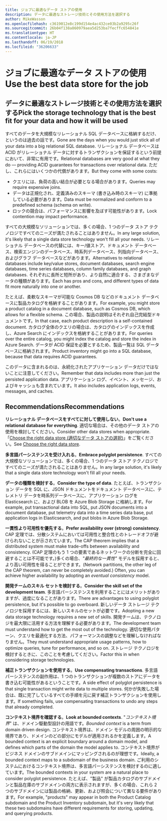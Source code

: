 ```yaml
---
title: ジョブに最適なデータ ストアの使用
description: データに最適なストレージ技術とその使用方法を選択する
author: MikeWasson
ms.openlocfilehash: c3619012e8c199d154e4ac432ce03b2a9295c26f
ms.sourcegitcommit: 26b04f138a860979aea5d253ba7fecffc654841e
ms.translationtype: HT
ms.contentlocale: ja-JP
ms.lasthandoff: 06/19/2018
ms.locfileid: "36206633"
---
```

# <a name="use-the-best-data-store-for-the-job"></a><span data-ttu-id="bb5a9-103">ジョブに最適なデータ ストアの使用</span><span class="sxs-lookup"><span data-stu-id="bb5a9-103">Use the best data store for the job</span></span>

## <a name="pick-the-storage-technology-that-is-the-best-fit-for-your-data-and-how-it-will-be-used"></a><span data-ttu-id="bb5a9-104">データに最適なストレージ技術とその使用方法を選択する</span><span class="sxs-lookup"><span data-stu-id="bb5a9-104">Pick the storage technology that is the best fit for your data and how it will be used</span></span>

<span data-ttu-id="bb5a9-105">すべてのデータを大規模なリレーショナル SQL データベースに格納するだけ、というのは過去の話です。</span><span class="sxs-lookup"><span data-stu-id="bb5a9-105">Gone are the days when you would just stick all of your data into a big relational SQL database.</span></span> <span data-ttu-id="bb5a9-106">リレーショナル データベースは ACID がリレーショナル データに対するトランザクションを保証するという前提において、非常に有用です。</span><span class="sxs-lookup"><span data-stu-id="bb5a9-106">Relational databases are very good at what they do &mdash; providing ACID guarantees for transactions over relational data.</span></span> <span data-ttu-id="bb5a9-107">ただし、これらにはいくつかの代償があります。</span><span class="sxs-lookup"><span data-stu-id="bb5a9-107">But they come with some costs:</span></span>

- <span data-ttu-id="bb5a9-108">クエリには、負荷の高い結合が必要となる場合があります。</span><span class="sxs-lookup"><span data-stu-id="bb5a9-108">Queries may require expensive joins.</span></span>
- <span data-ttu-id="bb5a9-109">データは正規化され、定義済みのスキーマ (書き込み時のスキーマ) に準拠している必要があります。</span><span class="sxs-lookup"><span data-stu-id="bb5a9-109">Data must be normalized and conform to a predefined schema (schema on write).</span></span>
- <span data-ttu-id="bb5a9-110">ロックの競合は、パフォーマンスに影響を及ぼす可能性があります。</span><span class="sxs-lookup"><span data-stu-id="bb5a9-110">Lock contention may impact performance.</span></span>

<span data-ttu-id="bb5a9-111">すべての大規模なソリューションでは、多くの場合、1 つのデータ ストア テクノロジですべてのニーズが満たされることはありません。</span><span class="sxs-lookup"><span data-stu-id="bb5a9-111">In any large solution, it's likely that a single data store technology won't fill all your needs.</span></span> <span data-ttu-id="bb5a9-112">リレーショナル データベースの代替には、キー/値ストア、ドキュメント データベース、検索エンジンのデータベース、時系列データベース、列指向データベース、およびグラフ データベースなどがあります。</span><span class="sxs-lookup"><span data-stu-id="bb5a9-112">Alternatives to relational databases include key/value stores, document databases, search engine databases, time series databases, column family databases, and graph databases.</span></span> <span data-ttu-id="bb5a9-113">それぞれに長所と短所があり、より自然に適合する、さまざまなデータの種類があります。</span><span class="sxs-lookup"><span data-stu-id="bb5a9-113">Each has pros and cons, and different types of data fit more naturally into one or another.</span></span> 

<span data-ttu-id="bb5a9-114">たとえば、柔軟なスキーマが可能な Cosmos DB などのドキュメント データベースに製品カタログを格納することがあります。</span><span class="sxs-lookup"><span data-stu-id="bb5a9-114">For example, you might store a product catalog in a document database, such as Cosmos DB, which allows for a flexible schema.</span></span> <span data-ttu-id="bb5a9-115">この場合、製品の説明はそれぞれ自己完結型ドキュメントです。</span><span class="sxs-lookup"><span data-stu-id="bb5a9-115">In that case, each product description is a self-contained document.</span></span> <span data-ttu-id="bb5a9-116">カタログ全体のクエリの場合は、カタログのインデックスを作成し、Azure Search にインデックスを格納することがあります。</span><span class="sxs-lookup"><span data-stu-id="bb5a9-116">For queries over the entire catalog, you might index the catalog and store the index in Azure Search.</span></span> <span data-ttu-id="bb5a9-117">データが ACID 保証を必要とするため、製品一覧は SQL データベースに格納されます。</span><span class="sxs-lookup"><span data-stu-id="bb5a9-117">Product inventory might go into a SQL database, because that data requires ACID guarantees.</span></span>

<span data-ttu-id="bb5a9-118">このデータに含まれるのは、永続化されたアプリケーション データだけではないことに注意してください。</span><span class="sxs-lookup"><span data-stu-id="bb5a9-118">Remember that data includes more than just the persisted application data.</span></span> <span data-ttu-id="bb5a9-119">アプリケーション ログ、イベント、メッセージ、およびキャッシュも含まれています。</span><span class="sxs-lookup"><span data-stu-id="bb5a9-119">It also includes application logs, events, messages, and caches.</span></span>

## <a name="recommendations"></a><span data-ttu-id="bb5a9-120">Recommendations</span><span class="sxs-lookup"><span data-stu-id="bb5a9-120">Recommendations</span></span>

<span data-ttu-id="bb5a9-121">**リレーショナル データベースをすべてに対して使用しない**。</span><span class="sxs-lookup"><span data-stu-id="bb5a9-121">**Don't use a relational database for everything**.</span></span> <span data-ttu-id="bb5a9-122">適切な場合は、その他のデータ ストアの使用を検討してください。</span><span class="sxs-lookup"><span data-stu-id="bb5a9-122">Consider other data stores when appropriate.</span></span> <span data-ttu-id="bb5a9-123">「[Choose the right data store (適切なデータ ストアの選択)][data-store-overview]」をご覧ください。</span><span class="sxs-lookup"><span data-stu-id="bb5a9-123">See [Choose the right data store][data-store-overview].</span></span>

<span data-ttu-id="bb5a9-124">**多言語パーシステンスを受け入れる**。</span><span class="sxs-lookup"><span data-stu-id="bb5a9-124">**Embrace polyglot persistence**.</span></span> <span data-ttu-id="bb5a9-125">すべての大規模なソリューションでは、多くの場合、1 つのデータ ストア テクノロジですべてのニーズが満たされることはありません。</span><span class="sxs-lookup"><span data-stu-id="bb5a9-125">In any large solution, it's likely that a single data store technology won't fill all your needs.</span></span> 

<span data-ttu-id="bb5a9-126">**データの種類を検討する**。</span><span class="sxs-lookup"><span data-stu-id="bb5a9-126">**Consider the type of data**.</span></span> <span data-ttu-id="bb5a9-127">たとえば、トランザクション データを SQL に、JSON ドキュメントをドキュメント データベースに、テレメトリ データを時系列データベースに、アプリケーション ログを Elasticsearch に、および BLOB を Azure Blob Storage に格納します。</span><span class="sxs-lookup"><span data-stu-id="bb5a9-127">For example, put transactional data into SQL, put JSON documents into a document database, put telemetry data into a time series data base, put application logs in Elasticsearch, and put blobs in Azure Blob Storage.</span></span>

<span data-ttu-id="bb5a9-128">**一貫性より可用性を優先する**。</span><span class="sxs-lookup"><span data-stu-id="bb5a9-128">**Prefer availability over (strong) consistency**.</span></span> <span data-ttu-id="bb5a9-129">CAP 定理では、分散システムにおいては可用性と整合性とのトレードオフが避けられないことが示されています。</span><span class="sxs-lookup"><span data-stu-id="bb5a9-129">The CAP theorem implies that a distributed system must make trade-offs between availability and consistency.</span></span> <span data-ttu-id="bb5a9-130">(CAP 定理のもう 1 つの要素であるネットワークの分断を完全に回避することは不可能です。)多くの場合、*"最終的な一貫性"* モデルを採用すると、より高い可用性を得ることができます。</span><span class="sxs-lookup"><span data-stu-id="bb5a9-130">(Network partitions, the other leg of the CAP theorem, can never be completely avoided.) Often, you can achieve higher availability by adopting an *eventual consistency* model.</span></span> 

<span data-ttu-id="bb5a9-131">**開発チームのスキル セットを検討する**。</span><span class="sxs-lookup"><span data-stu-id="bb5a9-131">**Consider the skill set of the development team**.</span></span> <span data-ttu-id="bb5a9-132">多言語パーシステンスを利用することにはメリットがありますが、過度になることがあります。</span><span class="sxs-lookup"><span data-stu-id="bb5a9-132">There are advantages to using polyglot persistence, but it's possible to go overboard.</span></span> <span data-ttu-id="bb5a9-133">新しいデータ ストレージ テクノロジを採用するには、新しいスキルのセットが必要です。</span><span class="sxs-lookup"><span data-stu-id="bb5a9-133">Adopting a new data storage technology requires a new set of skills.</span></span> <span data-ttu-id="bb5a9-134">開発チームは、テクノロジを最大限に活用する方法を理解する必要があります。</span><span class="sxs-lookup"><span data-stu-id="bb5a9-134">The development team must understand how to get the most out of the technology.</span></span> <span data-ttu-id="bb5a9-135">適切な使用パターン、クエリを最適化する方法、パフォーマンスの調整などを理解しなければなりません。</span><span class="sxs-lookup"><span data-stu-id="bb5a9-135">They must understand appropriate usage patterns, how to optimize queries, tune for performance, and so on.</span></span> <span data-ttu-id="bb5a9-136">ストレージ テクノロジを検討するときに、このことを考慮してください。</span><span class="sxs-lookup"><span data-stu-id="bb5a9-136">Factor this in when considering storage technologies.</span></span> 

<span data-ttu-id="bb5a9-137">**補正トランザクションを使用する**。</span><span class="sxs-lookup"><span data-stu-id="bb5a9-137">**Use compensating transactions**.</span></span> <span data-ttu-id="bb5a9-138">多言語パーシステンスの副作用は、1 つのトランザクションが複数のストアにデータを書き込む可能性があるということです。</span><span class="sxs-lookup"><span data-stu-id="bb5a9-138">A side effect of polyglot persistence is that single transaction might write data to multiple stores.</span></span> <span data-ttu-id="bb5a9-139">何かが失敗した場合は、既に完了しているすべての手順を元に戻す補正トランザクションを使用します。</span><span class="sxs-lookup"><span data-stu-id="bb5a9-139">If something fails, use compensating transactions to undo any steps that already completed.</span></span>

<span data-ttu-id="bb5a9-140">**コンテキスト境界を確認する**。</span><span class="sxs-lookup"><span data-stu-id="bb5a9-140">**Look at bounded contexts**.</span></span> <span data-ttu-id="bb5a9-141">"*コンテキスト境界*" は、ドメイン駆動型設計の用語です。</span><span class="sxs-lookup"><span data-stu-id="bb5a9-141">*Bounded context* is a term from domain driven design.</span></span> <span data-ttu-id="bb5a9-142">コンテキスト境界は、ドメイン モデルの周囲の明示的な境界であり、ドメインのどの部分にモデルが適用されるかを定義します。</span><span class="sxs-lookup"><span data-stu-id="bb5a9-142">A bounded context is an explicit boundary around a domain model, and defines which parts of the domain the model applies to.</span></span> <span data-ttu-id="bb5a9-143">コンテキスト境界がビジネス ドメインのサブドメインにマッピングされるのが理想です。</span><span class="sxs-lookup"><span data-stu-id="bb5a9-143">Ideally, a bounded context maps to a subdomain of the business domain.</span></span> <span data-ttu-id="bb5a9-144">ご利用のシステムにおけるコンテキスト境界は、多言語パーシステンスを検討するのに適しています。</span><span class="sxs-lookup"><span data-stu-id="bb5a9-144">The bounded contexts in your system are a natural place to consider polyglot persistence.</span></span> <span data-ttu-id="bb5a9-145">たとえば、"製品" が製品カタログのサブドメインと製品在庫のサブドメインの両方に表示されますが、多くの場合、これら 2 つのサブドメインには製品の格納、更新、および照会について異なる要件があります。</span><span class="sxs-lookup"><span data-stu-id="bb5a9-145">For example, "products" may appear in both the Product Catalog subdomain and the Product Inventory subdomain, but it's very likely that these two subdomains have different requirements for storing, updating, and querying products.</span></span>

[data-store-overview]: ../technology-choices/data-store-overview.md
